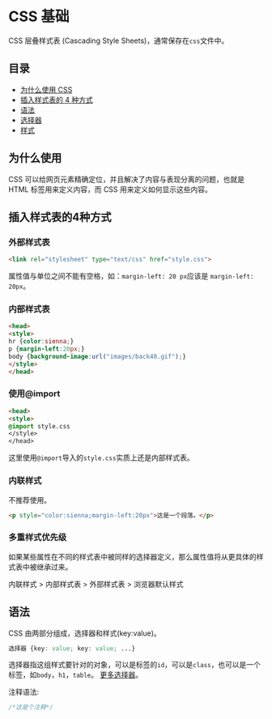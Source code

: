 # CSS 基础

CSS 层叠样式表 (Cascading Style Sheets)，通常保存在`css`文件中。

## 目录
- [为什么使用 CSS](#为什么使用)
- [插入样式表的 4 种方式](#插入样式表的4种方式)
- [语法](#语法)
- [选择器](selector.md)
- [样式](style.md)

## 为什么使用 ##
CSS 可以给网页元素精确定位，并且解决了内容与表现分离的问题，也就是 HTML 标签用来定义内容，而 CSS 用来定义如何显示这些内容。

## 插入样式表的4种方式 ##
### 外部样式表
```html
<link rel="stylesheet" type="text/css" href="style.css">
```

属性值与单位之间不能有空格，如：`margin-left: 20 px`应该是 `margin-left: 20px`。

### 内部样式表
```html
<head>
<style>
hr {color:sienna;}
p {margin-left:20px;}
body {background-image:url("images/back40.gif");}
</style>
</head>
```

### 使用@import
```html
<head>
<style>
@import style.css
</style>
</head>
```
这里使用`@import`导入的`style.css`实质上还是内部样式表。
### 内联样式
不推荐使用。
```html
<p style="color:sienna;margin-left:20px">这是一个段落。</p>
```

### 多重样式优先级
如果某些属性在不同的样式表中被同样的选择器定义，那么属性值将从更具体的样式表中被继承过来。

内联样式 > 内部样式表 > 外部样式表 > 浏览器默认样式

## 语法 ##

CSS 由两部分组成，选择器和样式(key:value)。
```css
选择器 {key: value; key: value; ...}
```
选择器指这组样式要针对的对象，可以是标签的`id`，可以是`class`，也可以是一个标签，如`body`，`h1`，`table`。
[更多选择器](selector.md)。

注释语法:
```css
/*这是个注释*/
```